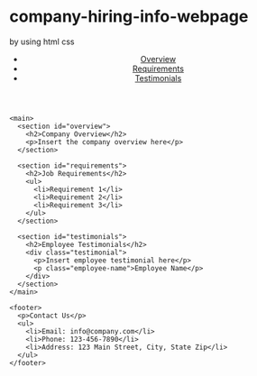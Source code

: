 # company-hiring-info-webpage
by using html css 
 
 <!DOCTYPE html>
<html lang="en">
  <head>
    <meta charset="UTF-8">
    <meta name="viewport" content="width=device-width, initial-scale=1.0">
    <title>Company Information</title>
    <link rel="stylesheet" href="style.css">
  </head>
  <body>
    <header>
      <nav>
        <ul>
          <li><a href="#overview">Overview</a></li>
          <li><a href="#requirements">Requirements</a></li>
          <li><a href="#testimonials">Testimonials</a></li>
        </ul>
      </nav>
    </header>

    <main>
      <section id="overview">
        <h2>Company Overview</h2>
        <p>Insert the company overview here</p>
      </section>

      <section id="requirements">
        <h2>Job Requirements</h2>
        <ul>
          <li>Requirement 1</li>
          <li>Requirement 2</li>
          <li>Requirement 3</li>
        </ul>
      </section>

      <section id="testimonials">
        <h2>Employee Testimonials</h2>
        <div class="testimonial">
          <p>Insert employee testimonial here</p>
          <p class="employee-name">Employee Name</p>
        </div>
      </section>
    </main>

    <footer>
      <p>Contact Us</p>
      <ul>
        <li>Email: info@company.com</li>
        <li>Phone: 123-456-7890</li>
        <li>Address: 123 Main Street, City, State Zip</li>
      </ul>
    </footer>
  </body>
</html>
